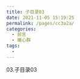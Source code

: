```yaml
---
title: 子目录03
date: 2021-11-05 15:19:25
permalink: /pages/cc3a2a/
categories:
  - 前言
  - 暖心群
tags:
  - 
---
```

03.子目录03
